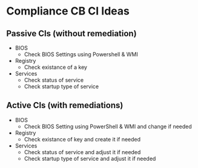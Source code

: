 # Compliance CB CI Ideas
## Passive CIs (without remediation)
* BIOS
  * Check BIOS Settings using Powershell & WMI
* Registry
  * Check existance of a key
* Services
  * Check status of service
  * Check startup type of service


## Active CIs (with remediations)
* BIOS
  * Check BIOS Setting using PowerShell & WMI and change if needed
* Registry
  * Check existance of key and create it if needed
* Services
  * Check status of service and adjust it if needed
  * Check startup type of service and adjust it if needed

